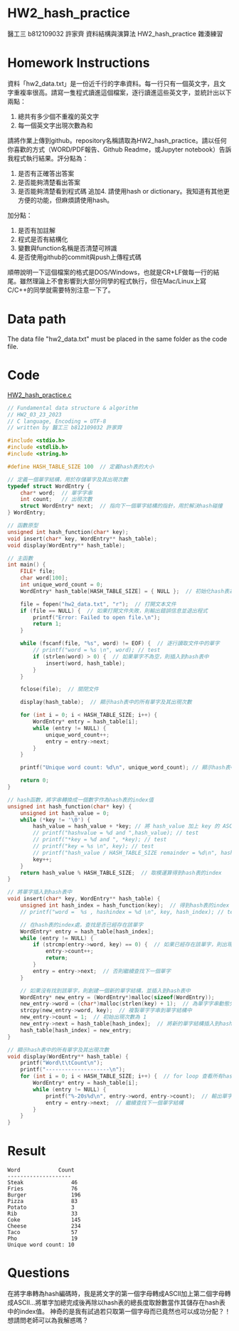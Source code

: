 # HW2_hash_practice
醫工三 b812109032 許家齊 資料結構與演算法 HW2_hash_practice 雜湊練習

# Homework Instructions
資料「hw2_data.txt」是一份近千行的字串資料。每一行只有一個英文字，且文字重複率很高。請寫一隻程式讀進這個檔案，逐行讀進這些英文字，並統計出以下兩點：
 
1. 總共有多少個不重複的英文字
2. 每一個英文字出現次數為和
 
請將作業上傳到github。repository名稱請取為HW2_hash_practice。請以任何你喜歡的方式（WORD/PDF報告、Github Readme，或Jupyter notebook）告訴我程式執行結果。評分點為：
 
1. 是否有正確答出答案
2. 是否能夠清楚看出答案
3. 是否能夠清楚看到程式碼
追加4. 請使用hash or dictionary。我知道有其他更方便的功能，但麻煩請使用hash。
 
加分點：
1. 是否有加註解
2. 程式是否有結構化
3. 變數與function名稱是否清楚可辨識
4. 是否使用github的commit與push上傳程式碼
 
順帶說明一下這個檔案的格式是DOS/Windows，也就是CR+LF做每一行的結尾。雖然理論上不會影響到大部分同學的程式執行，但在Mac/Linux上寫C/C++的同學就需要特別注意一下了。

# Data path
The data file "hw2_data.txt" must be placed in the same folder as the code file.

# Code
[HW2_hash_practice.c](HW2_hash_practice.c)
```c
// Fundamental data structure & algorithm
// HW2_03_23_2023
// C language, Encoding = UTF-8
// written by 醫工三 b812109032 許家齊

#include <stdio.h>
#include <stdlib.h>
#include <string.h>

#define HASH_TABLE_SIZE 100  // 定義hash表的大小

// 定義一個單字結構，用於存儲單字及其出現次數
typedef struct WordEntry {
    char* word;  // 單字字串
    int count;   // 出現次數
    struct WordEntry* next;  // 指向下一個單字結構的指針，用於解決hash碰撞
} WordEntry;

// 函數原型
unsigned int hash_function(char* key);
void insert(char* key, WordEntry** hash_table);
void display(WordEntry** hash_table);

// 主函數
int main() {
    FILE* file;
    char word[100];
    int unique_word_count = 0;
    WordEntry* hash_table[HASH_TABLE_SIZE] = { NULL };  // 初始化hash表為空指針

    file = fopen("hw2_data.txt", "r");  // 打開文本文件
    if (file == NULL) {  // 如果打開文件失敗，則輸出錯誤信息並退出程式
        printf("Error: Failed to open file.\n");
        return 1;
    }

    while (fscanf(file, "%s", word) != EOF) {  // 逐行讀取文件中的單字
        // printf("word = %s \n", word); // test
        if (strlen(word) > 0) {  // 如果單字不為空，則插入到hash表中
            insert(word, hash_table);
        }
    }

    fclose(file);  // 關閉文件

    display(hash_table);  // 顯示hash表中的所有單字及其出現次數

    for (int i = 0; i < HASH_TABLE_SIZE; i++) {
        WordEntry* entry = hash_table[i];
        while (entry != NULL) {
            unique_word_count++;
            entry = entry->next;
        }
    }

    printf("Unique word count: %d\n", unique_word_count); // 顯示hash表中的不同單字有幾個

    return 0;
}

// hash函數，將字串轉換成一個數字作為hash表的index值
unsigned int hash_function(char* key) {
    unsigned int hash_value = 0;
    while (*key != '\0') {
        hash_value = hash_value + *key; // 將 hash_value 加上 key 的 ASCII 編碼值
        // printf("hashvalue = %d and ",hash_value); // test
        // printf("*key = %d and ", *key); // test
        // printf("key = %s \n", key); // test
        // printf("hash_value / HASH_TABLE_SIZE remainder = %d\n", hash_value % HASH_TABLE_SIZE); // test
        key++;
    }
    return hash_value % HASH_TABLE_SIZE;  // 取模運算得到hash表的index
}

// 將單字插入到hash表中
void insert(char* key, WordEntry** hash_table) {
    unsigned int hash_index = hash_function(key);  // 得到hash表的index
    // printf("word =  %s , hashindex = %d \n", key, hash_index); // test

    // 在hash表的index處，查找是否已經存在該單字
    WordEntry* entry = hash_table[hash_index];
    while (entry != NULL) {
        if (strcmp(entry->word, key) == 0) {  // 如果已經存在該單字，則出現次數加 1，然後返回
            entry->count++;
            return;
        }
        entry = entry->next;  // 否則繼續查找下一個單字
    }

    // 如果沒有找到該單字，則創建一個新的單字結構，並插入到hash表中
    WordEntry* new_entry = (WordEntry*)malloc(sizeof(WordEntry));
    new_entry->word = (char*)malloc(strlen(key) + 1);  // 為單字字串動態分配內存空間
    strcpy(new_entry->word, key);  // 複製單字字串到單字結構中
    new_entry->count = 1;  // 初始出現次數為 1
    new_entry->next = hash_table[hash_index];  // 將新的單字結構插入到hash表中
    hash_table[hash_index] = new_entry;
}

// 顯示hash表中的所有單字及其出現次數
void display(WordEntry** hash_table) {
    printf("Word\t\tCount\n");
    printf("--------------------\n");
    for (int i = 0; i < HASH_TABLE_SIZE; i++) {  // for loop 查看所有hash表中的index
        WordEntry* entry = hash_table[i];
        while (entry != NULL) {  
            printf("%-20s%d\n", entry->word, entry->count);  // 輸出單字及其出現次數
            entry = entry->next;  // 繼續查找下一個單字結構
        }
    }
}
```

# Result
```
Word            Count
--------------------
Steak               46
Fries               76
Burger              196
Pizza               83
Potato              3
Rib                 33
Coke                145
Cheese              234
Taco                57
Pho                 19
Unique word count: 10
```

# Questions
在將字串轉為hash編碼時，我是將文字的第一個字母轉成ASCII加上第二個字母轉成ASCII...將單字加總完成後再除以hash表的總長度取餘數當作其儲存在hash表中的index值。
神奇的是我有試過若只取第一個字母而已竟然也可以成功分配？！想請問老師可以為我解惑嗎？

